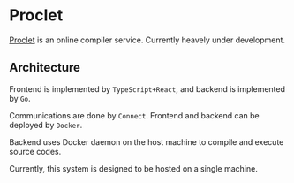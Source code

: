 # Proclet

[Proclet](https://code.yutopp.net/) is an online compiler service. Currently heavely under development.

## Architecture

Frontend is implemented by `TypeScript+React`, and backend is implemented by `Go`.

Communications are done by `Connect`. Frontend and backend can be deployed by `Docker`.

Backend uses Docker daemon on the host machine to compile and execute source codes.

Currently, this system is designed to be hosted on a single machine.
